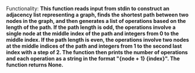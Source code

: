 Functionality: **This function reads input from stdin to construct an adjacency list representing a graph, finds the shortest path between two nodes in the graph, and then generates a list of operations based on the length of the path. If the path length is odd, the operations involve a single node at the middle index of the path and integers from 0 to the middle index. If the path length is even, the operations involve two nodes at the middle indices of the path and integers from 1 to the second last index with a step of 2. The function then prints the number of operations and each operation as a string in the format "{node + 1} {index}". The function returns None.**